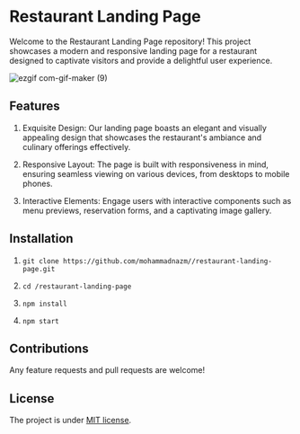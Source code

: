 # Restaurant Landing Page

Welcome to the Restaurant Landing Page repository! This project showcases a modern and responsive landing page for a restaurant designed to captivate visitors and provide a delightful user experience.

![ezgif com-gif-maker (9)](https://github.com/mohammadnazm/restaurant-landing-page/assets/63538356/72d14c79-9ef4-4c8b-9bf1-64983a094151)

## Features
1. Exquisite Design: Our landing page boasts an elegant and visually appealing design that showcases the restaurant's ambiance and culinary offerings effectively.

2. Responsive Layout: The page is built with responsiveness in mind, ensuring seamless viewing on various devices, from desktops to mobile phones.

3. Interactive Elements: Engage users with interactive components such as menu previews, reservation forms, and a captivating image gallery.


## Installation

1. `git clone https://github.com/mohammadnazm//restaurant-landing-page.git`

2. `cd /restaurant-landing-page`

3. `npm install`

4. `npm start`

## Contributions

Any feature requests and pull requests are welcome!

## License

The project is under [MIT license](https://choosealicense.com/licenses/mit/).
